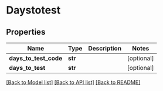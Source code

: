 # Daystotest

## Properties
Name | Type | Description | Notes
------------ | ------------- | ------------- | -------------
**days_to_test_code** | **str** |  | [optional] 
**days_to_test** | **str** |  | [optional] 

[[Back to Model list]](../README.md#documentation-for-models) [[Back to API list]](../README.md#documentation-for-api-endpoints) [[Back to README]](../README.md)


